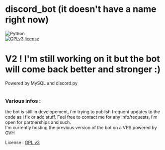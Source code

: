 # discord_bot (it doesn't have a name right now)   
![Python](https://img.shields.io/badge/Python-3670A0?style=flat-square&logo=python&logoColor=ffdd54)   
[![GPLv3 license](https://img.shields.io/badge/License-GPLv3-blue?style=flat-square&logo=license-gplv3)](https://choosealicense.com/licenses/gpl-3.0/)   
   

# V2 ! I'm still working on it but the bot will come back better and stronger :)   

Powered by MySQL and discord.py

#
### Various infos :   

the bot is still in developement, i'm trying to publish frequent updates to the code as i fix or add stuff. Feel free to contact me for any info/requests, i'm open for partnerships and such.   
I'm currently hosting the previous version of the bot on a VPS powered by OVH   

License : [GPL v3](https://choosealicense.com/licenses/gpl-3.0/)